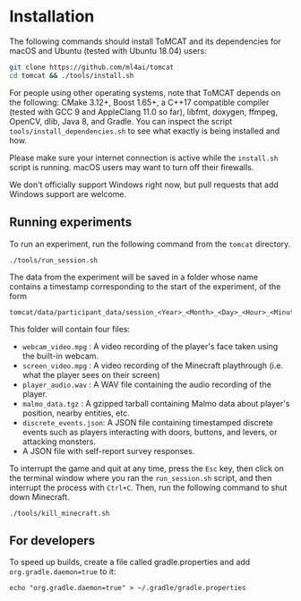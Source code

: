 Installation
============


The following commands should install ToMCAT and its dependencies for macOS and
Ubuntu (tested with Ubuntu 18.04) users:

```bash
git clone https://github.com/ml4ai/tomcat
cd tomcat && ./tools/install.sh
```

For people using other operating systems, note that ToMCAT
depends on the following: CMake 3.12+, Boost 1.65+, a C++17 compatible
compiler (tested with GCC 9 and AppleClang 11.0 so far), libfmt, doxygen,
ffmpeg, OpenCV, dlib, Java 8, and Gradle. You can inspect the script
`tools/install_dependencies.sh` to see what exactly is being installed and how.

Please make sure your internet connection is active while the `install.sh`
script is running. macOS users may want to turn off their firewalls.

We don't officially support Windows right now, but pull requests that add
Windows support are welcome.


Running experiments
-------------------

To run an experiment, run the following command from the `tomcat` directory.

    ./tools/run_session.sh

The data from the experiment will be saved in a folder whose name contains a
timestamp corresponding to the start of the experiment, of the form

    tomcat/data/participant_data/session_<Year>_<Month>_<Day>_<Hour>_<Minute>_<Second>

This folder will contain four files:
- `webcam_video.mpg` : A video recording of the player's face taken using the built-in
  webcam.
- `screen_video.mpg` : A video recording of the Minecraft playthrough (i.e.
  what the player sees on their screen)
- `player_audio.wav` : A WAV file containing the audio recording of the player.
- `malmo_data.tgz` : A gzipped tarball containing Malmo data about player's
  position, nearby entities, etc.
- `discrete_events.json`: A JSON file containing timestamped discrete events
  such as players interacting with doors, buttons, and levers, or attacking
  monsters.
- A JSON file with self-report survey responses.


To interrupt the game and quit at any time, press the `Esc` key, then click on
the terminal window where you ran the `run_session.sh` script, and then
interrupt the process with `Ctrl+C`. Then, run the following command to shut
down Minecraft.

```
./tools/kill_minecraft.sh
```

## For developers

To speed up builds, create a file called gradle.properties and add
`org.gradle.daemon=true` to it:

    echo "org.gradle.daemon=true" > ~/.gradle/gradle.properties
